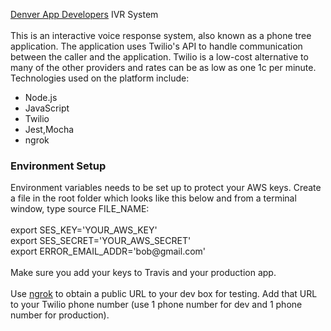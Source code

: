﻿<a href='https://www.codedenver.com'>Denver App Developers</a> IVR System
<br/><br/>
This is an interactive voice response system, also known as a phone tree application.  The application uses Twilio's API to handle communication between the caller and the application.  Twilio is a low-cost alternative to many of the other providers and rates can be as low as one 1c per minute.  Technologies used on the platform include:<br/>
<ul>
<li>Node.js</li>
<li>JavaScript</li>
<li>Twilio</li>
<li>Jest,Mocha</li>
<li>ngrok</li>
</ul>
<h3>Environment Setup</h3>
Environment variables needs to be set up to protect your AWS keys. Create a file in the root folder which looks like this below and from a terminal window, type source FILE_NAME:<br/><br/>
export SES_KEY='YOUR_AWS_KEY'<br/>
export SES_SECRET='YOUR_AWS_SECRET'<br/>
export ERROR_EMAIL_ADDR='bob@gmail.com'
<br/><br/>
Make sure you add your keys to Travis and your production app.
<br/><br/>
Use <a href="https://ngrok.com">ngrok</a> to obtain a public URL to your dev box for testing.  Add that URL to your Twilio phone number (use 1 phone number for dev and 1 phone number for production).
